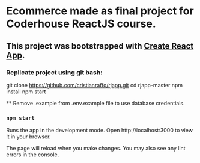 # Ecommerce made as final project for Coderhouse ReactJS course.

## This project was bootstrapped with [Create React App](https://github.com/facebook/create-react-app).

 
### Replicate project using git bash:

git clone https://github.com/cristianraffo/rjapp.git
cd rjapp-master
npm install
npm start

** Remove .example from .env.example file to use database credentials.


### `npm start`

Runs the app in the development mode.
Open http://localhost:3000 to view it in your browser.

The page will reload when you make changes.
You may also see any lint errors in the console.

